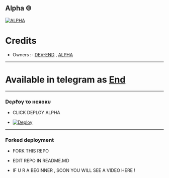 ## Alpha ©

  [![ALPHA](https://user-images.githubusercontent.com/101687704/166145466-4d238fb8-552d-4a6a-9364-4f9e07876f7d.jpeg)](https://t.me/NotReallyAlpha)

# Credits
 
* Owners :- [DEV-END](https://t.me/iTz_DEv_xD) , [ALPHA](https://t.me/NotReallyAlpha)

-------------

# Available in telegram as [End](https://t.me/EndStringBot)

_____________

<h3> Dєρℓογ το нєяοκυ </h3>

- CLICK DEPLOY ALPHA 

- [![Deploy](https://te.legra.ph/file/036a953de0ad5669ed6e4.jpg)](https://heroku.com/deploy?template=https://github.com/theend-alpha/StringBot.git)

------------

<h3> Forked deployment </h3>

- FORK THIS REPO

- EDIT REPO IN README.MD 

- IF U R A BEGINNER , SOON YOU WILL SEE A VIDEO HERE !

